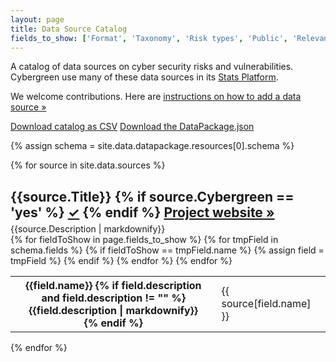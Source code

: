 ```yaml
---
layout: page
title: Data Source Catalog
fields_to_show: ['Format', 'Taxonomy', 'Risk types', 'Public', 'Relevance']
---
```


A catalog of data sources on cyber security risks and vulnerabilities.
Cybergreen use many of these data sources in its [Stats Platform][stats].

We welcome contributions. Here are [instructions on how to add a data source &raquo;][add source]

<a class="button" href="https://raw.githubusercontent.com/cybergreen-net/www.cybergreen.net/gh-pages/_data/sources.csv">Download catalog as CSV</a>
<a class="button" href="https://raw.githubusercontent.com/cybergreen-net/www.cybergreen.net/gh-pages/_data/datapackage.json">Download the DataPackage.json</a>

[stats]: http://stats.cybergreen.net/
[add source]: /data-inventory/add/

{% assign schema = site.data.datapackage.resources[0].schema %}

<div class="data-catalog">
{% for source in site.data.sources %}
<div class="record">
  <h2 style="margin-bottom:5px">
      {{source.Title}}
      {% if source.Cybergreen == 'yes' %}
      <a class="stats" href="http://stats.cybergreen.net" title="This dataset is used in the Cybergreen Data Platform">&#10003;</a>
      {% endif %}
      <a class="homepage button" href="{{source.Homepage}}">Project website »</a>
  </h2>
  <div class="description">
    {{source.Description | markdownify}}
  </div>
  <table class="metadata">
  {% for fieldToShow in page.fields_to_show %}
    <!-- super hacky way to look up the field -->
    {% for tmpField in schema.fields %}
      {% if fieldToShow == tmpField.name %}
        {% assign field = tmpField %}
      {% endif %}
    {%  endfor %}
    <tr>
      <th>
        {{field.name}}
        {% if field.description and field.description != "" %}
        <div class="field-desc">{{field.description | markdownify}}</div>
        {% endif %}
      </th>
      <td>
        {{ source[field.name] }}
      </td>
    </tr>
  {% endfor %}
  </table>
</div>
{% endfor %}
</div>

